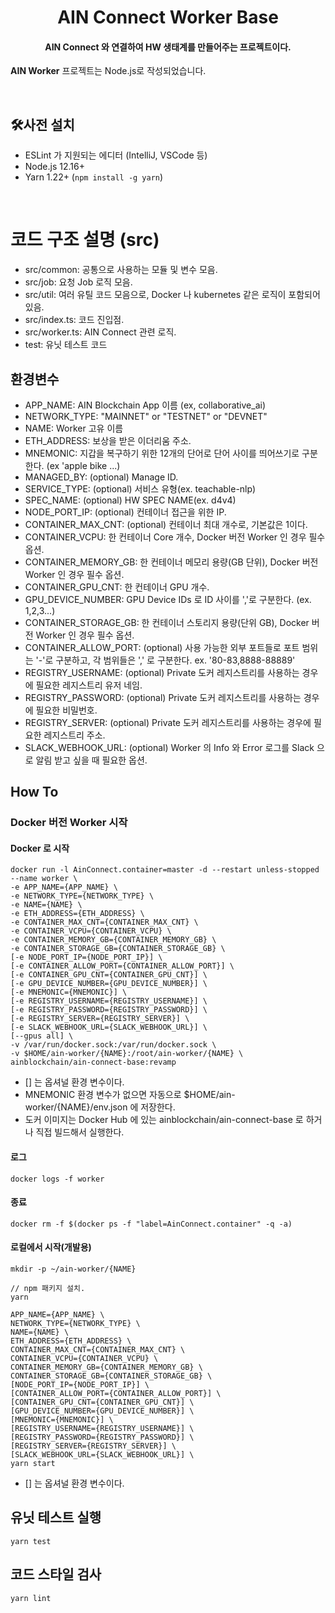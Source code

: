 <h1 align="center">AIN Connect Worker Base</h1>
<h4 align="center">AIN Connect 와 연결하여 HW 생태계를 만들어주는 프로젝트이다.</h4>
                                                                                                
**AIN Worker** 프로젝트는 Node.js로 작성되었습니다.

<br>

## 🛠사전 설치

- ESLint 가 지원되는 에디터 (IntelliJ, VSCode 등)
- Node.js 12.16+
- Yarn 1.22+ (`npm install -g yarn`)

<br>

# 코드 구조 설명 (src)

- src/common: 공통으로 사용하는 모듈 및 변수 모음.
- src/job: 요청 Job 로직 모음.
- src/util: 여러 유틸 코드 모음으로, Docker 나 kubernetes 같은 로직이 포함되어 있음.
- src/index.ts: 코드 진입점.
- src/worker.ts: AIN Connect 관련 로직.
- test: 유닛 테스트 코드
  <br>

## 환경변수

- APP_NAME: AIN Blockchain App 이름 (ex, collaborative_ai)
- NETWORK_TYPE: "MAINNET" or "TESTNET" or "DEVNET"
- NAME: Worker 고유 이름
- ETH_ADDRESS: 보상을 받은 이더리움 주소.
- MNEMONIC: 지갑을 복구하기 위한 12개의 단어로 단어 사이를 띄어쓰기로 구분한다. (ex 'apple bike ...)
- MANAGED_BY: (optional) Manage ID.
- SERVICE_TYPE: (optional) 서비스 유형(ex. teachable-nlp)
- SPEC_NAME: (optional) HW SPEC NAME(ex. d4v4)
- NODE_PORT_IP: (optional) 컨테이너 접근을 위한 IP.
- CONTAINER_MAX_CNT: (optional) 컨테이너 최대 개수로, 기본값은 1이다.
- CONTAINER_VCPU: 한 컨테이너 Core 개수, Docker 버전 Worker 인 경우 필수 옵션.
- CONTAINER_MEMORY_GB: 한 컨테이너 메모리 용량(GB 단위), Docker 버전 Worker 인 경우 필수 옵션.
- CONTAINER_GPU_CNT: 한 컨테이너 GPU 개수.
- GPU_DEVICE_NUMBER: GPU Device IDs 로 ID 사이를 ','로 구분한다. (ex. 1,2,3...)
- CONTAINER_STORAGE_GB: 한 컨테이너 스토리지 용량(단위 GB), Docker 버전 Worker 인 경우 필수 옵션.
- CONTAINER_ALLOW_PORT: (optional) 사용 가능한 외부 포트들로 포트 범위는 '-'로 구분하고, 각 범위들은 ',' 로 구분한다. ex. '80-83,8888-88889'
- REGISTRY_USERNAME: (optional) Private 도커 레지스트리를 사용하는 경우에 필요한 레지스트리 유저 네임.
- REGISTRY_PASSWORD: (optional) Private 도커 레지스트리를 사용하는 경우에 필요한 비밀번호.
- REGISTRY_SERVER: (optional) Private 도커 레지스트리를 사용하는 경우에 필요한 레지스트리 주소.
- SLACK_WEBHOOK_URL: (optional) Worker 의 Info 와 Error 로그를 Slack 으로 알림 받고 싶을 때 필요한 옵션.

## How To

### Docker 버전 Worker 시작

#### Docker 로 시작

```
docker run -l AinConnect.container=master -d --restart unless-stopped --name worker \
-e APP_NAME={APP_NAME} \
-e NETWORK_TYPE={NETWORK_TYPE} \
-e NAME={NAME} \
-e ETH_ADDRESS={ETH_ADDRESS} \
-e CONTAINER_MAX_CNT={CONTAINER_MAX_CNT} \
-e CONTAINER_VCPU={CONTAINER_VCPU} \
-e CONTAINER_MEMORY_GB={CONTAINER_MEMORY_GB} \
-e CONTAINER_STORAGE_GB={CONTAINER_STORAGE_GB} \
[-e NODE_PORT_IP={NODE_PORT_IP}] \
[-e CONTAINER_ALLOW_PORT={CONTAINER_ALLOW_PORT}] \
[-e CONTAINER_GPU_CNT={CONTAINER_GPU_CNT}] \
[-e GPU_DEVICE_NUMBER={GPU_DEVICE_NUMBER}] \
[-e MNEMONIC={MNEMONIC}] \
[-e REGISTRY_USERNAME={REGISTRY_USERNAME}] \
[-e REGISTRY_PASSWORD={REGISTRY_PASSWORD}] \
[-e REGISTRY_SERVER={REGISTRY_SERVER}] \
[-e SLACK_WEBHOOK_URL={SLACK_WEBHOOK_URL}] \
[--gpus all] \
-v /var/run/docker.sock:/var/run/docker.sock \
-v $HOME/ain-worker/{NAME}:/root/ain-worker/{NAME} \
ainblockchain/ain-connect-base:revamp
```

- [] 는 옵셔널 환경 변수이다.
- MNEMONIC 환경 변수가 없으면 자동으로 $HOME/ain-worker/{NAME}/env.json 에 저장한다.
- 도커 이미지는 Docker Hub 에 있는 ainblockchain/ain-connect-base 로 하거나 직접 빌드해서 실행한다.

#### 로그

```
docker logs -f worker
```

#### 종료

```
docker rm -f $(docker ps -f "label=AinConnect.container" -q -a)
```

#### 로컬에서 시작(개발용)

```
mkdir -p ~/ain-worker/{NAME}

// npm 패키지 설치.
yarn

APP_NAME={APP_NAME} \
NETWORK_TYPE={NETWORK_TYPE} \
NAME={NAME} \
ETH_ADDRESS={ETH_ADDRESS} \
CONTAINER_MAX_CNT={CONTAINER_MAX_CNT} \
CONTAINER_VCPU={CONTAINER_VCPU} \
CONTAINER_MEMORY_GB={CONTAINER_MEMORY_GB} \
CONTAINER_STORAGE_GB={CONTAINER_STORAGE_GB} \
[NODE_PORT_IP={NODE_PORT_IP}] \
[CONTAINER_ALLOW_PORT={CONTAINER_ALLOW_PORT}] \
[CONTAINER_GPU_CNT={CONTAINER_GPU_CNT}] \
[GPU_DEVICE_NUMBER={GPU_DEVICE_NUMBER}] \
[MNEMONIC={MNEMONIC}] \
[REGISTRY_USERNAME={REGISTRY_USERNAME}] \
[REGISTRY_PASSWORD={REGISTRY_PASSWORD}] \
[REGISTRY_SERVER={REGISTRY_SERVER}] \
[SLACK_WEBHOOK_URL={SLACK_WEBHOOK_URL}] \
yarn start
```

- [] 는 옵셔널 환경 변수이다.

## 유닛 테스트 실행

```
yarn test
```

## 코드 스타일 검사

```
yarn lint
```

